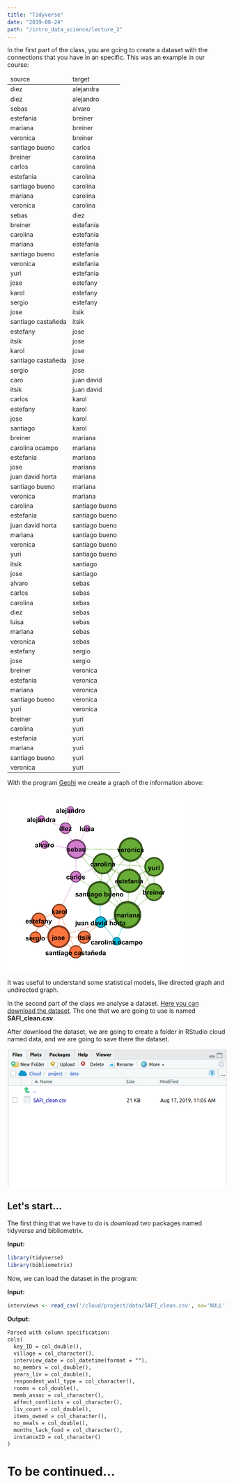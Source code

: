 ```yaml
---
title: "Tidyverse"
date: "2019-08-24"
path: "/intro_data_science/lecture_2"
---
```


In the first part of the class, you are going to create a dataset with the connections that you have in an specific. This was an example in our course:

<div class="markdown-div-tables">
    <table>
        <thead>
            <tr>
                <td>source</td>
                <td>target</td>
            </tr>
        </thead>
        <tbody>
            <tr>
                <td>diez</td>
                <td>alejandra</td>
            </tr>
            <tr>
                <td>diez</td>
                <td>alejandro</td>
            </tr>
            <tr>
                <td>sebas</td>
                <td>alvaro</td>
            </tr>
            <tr>
                <td>estefania</td>
                <td>breiner</td>
            </tr>
            <tr>
                <td>mariana</td>
                <td>breiner</td>
            </tr>
            <tr>
                <td>veronica</td>
                <td>breiner</td>
            </tr>
            <tr>
                <td>santiago bueno</td>
                <td>carlos</td>
            </tr>
            <tr>
                <td>breiner</td>
                <td>carolina</td>
            </tr>
            <tr>
                <td>carlos</td>
                <td>carolina</td>
            </tr>
            <tr>
                <td>estefania</td>
                <td>carolina</td>
            </tr>
            <tr>
                <td>santiago bueno</td>
                <td>carolina</td>
            </tr>
            <tr>
                <td>mariana</td>
                <td>carolina</td>
            </tr>
            <tr>
                <td>veronica</td>
                <td>carolina</td>
            </tr>
            <tr>
                <td>sebas</td>
                <td>diez</td>
            </tr>
            <tr>
                <td>breiner</td>
                <td>estefania</td>
            </tr>
            <tr>
                <td>carolina</td>
                <td>estefania</td>
            </tr>
            <tr>
                <td>mariana</td>
                <td>estefania</td>
            </tr>
            <tr>
                <td>santiago bueno</td>
                <td>estefania</td>
            </tr>
            <tr>
                <td>veronica</td>
                <td>estefania</td>
            </tr>
            <tr>
                <td>yuri</td>
                <td>estefania</td>
            </tr>
            <tr>
                <td>jose</td>
                <td>estefany</td>
            </tr>
            <tr>
                <td>karol</td>
                <td>estefany</td>
            </tr>
            <tr>
                <td>sergio</td>
                <td>estefany</td>
            </tr>
            <tr>
                <td>jose</td>
                <td>itsik</td>
            </tr>
            <tr>
                <td>santiago castañeda</td>
                <td>itsik</td>
            </tr>
            <tr>
                <td>estefany</td>
                <td>jose</td>
            </tr>
            <tr>
                <td>itsik</td>
                <td>jose</td>
            </tr>
            <tr>
                <td>karol</td>
                <td>jose</td>
            </tr>
            <tr>
                <td>santiago castañeda</td>
                <td>jose</td>
            </tr>
            <tr>
                <td>sergio</td>
                <td>jose</td>
            </tr>
            <tr>
                <td>caro</td>
                <td>juan david</td>
            </tr>
            <tr>
                <td>itsik</td>
                <td>juan david</td>
            </tr>
            <tr>
                <td>carlos</td>
                <td>karol</td>
            </tr>
            <tr>
                <td>estefany</td>
                <td>karol</td>
            </tr>
            <tr>
                <td>jose</td>
                <td>karol</td>
            </tr>
            <tr>
                <td>santiago</td>
                <td>karol</td>
            </tr>
            <tr>
                <td>breiner</td>
                <td>mariana</td>
            </tr>
            <tr>
                <td>carolina ocampo</td>
                <td>mariana</td>
            </tr>
            <tr>
                <td>estefania</td>
                <td>mariana</td>
            </tr>
            <tr>
                <td>jose</td>
                <td>mariana</td>
            </tr>
            <tr>
                <td>juan david horta</td>
                <td>mariana</td>
            </tr>
            <tr>
                <td>santiago bueno</td>
                <td>mariana</td>
            </tr>
            <tr>
                <td>veronica</td>
                <td>mariana</td>
            </tr>
            <tr>
                <td>carolina</td>
                <td>santiago bueno</td>
            </tr>
            <tr>
                <td>estefania</td>
                <td>santiago bueno</td>
            </tr>
            <tr>
                <td>juan david horta</td>
                <td>santiago bueno</td>
            </tr>
            <tr>
                <td>mariana</td>
                <td>santiago bueno</td>
            </tr>
            <tr>
                <td>veronica</td>
                <td>santiago bueno</td>
            </tr>
            <tr>
                <td>yuri</td>
                <td>santiago bueno</td>
            </tr>
            <tr>
                <td>itsik</td>
                <td>santiago</td>
            </tr>
            <tr>
                <td>jose</td>
                <td>santiago</td>
            </tr>
            <tr>
                <td>alvaro</td>
                <td>sebas</td>
            </tr>
            <tr>
                <td>carlos</td>
                <td>sebas</td>
            </tr>
            <tr>
                <td>carolina</td>
                <td>sebas</td>
            </tr>
            <tr>
                <td>diez</td>
                <td>sebas</td>
            </tr>
            <tr>
                <td>luisa</td>
                <td>sebas</td>
            </tr>
            <tr>
                <td>mariana</td>
                <td>sebas</td>
            </tr>
            <tr>
                <td>veronica</td>
                <td>sebas</td>
            </tr>
            <tr>
                <td>estefany</td>
                <td>sergio</td>
            </tr>
            <tr>
                <td>jose</td>
                <td>sergio</td>
            </tr>
            <tr>
                <td>breiner</td>
                <td>veronica</td>
            </tr>
            <tr>
                <td>estefania</td>
                <td>veronica</td>
            </tr>
            <tr>
                <td>mariana</td>
                <td>veronica</td>
            </tr>
            <tr>
                <td>santiago bueno</td>
                <td>veronica</td>
            </tr>
            <tr>
                <td>yuri</td>
                <td>veronica</td>
            </tr>
            <tr>
                <td>breiner</td>
                <td>yuri</td>
            </tr>
            <tr>
                <td>carolina</td>
                <td>yuri</td>
            </tr>
            <tr>
                <td>estefania</td>
                <td>yuri</td>
            </tr>
            <tr>
                <td>mariana</td>
                <td>yuri</td>
            </tr>
            <tr>
                <td>santiago bueno</td>
                <td>yuri</td>
            </tr>
            <tr>
                <td>veronica</td>
                <td>yuri</td>
            </tr>
        </tbody>
    </table>
</div>

With the program [Gephi](https://gephi.org/) we create a graph of the information above:

![Graph](images/image1.png)

It was useful to understand some statistical models, like directed graph and undirected graph.

In the second part of the class we analyse a dataset. [Here you can download the dataset](https://figshare.com/articles/SAFI_Survey_Results/6262019). The one that we are going to use is named **SAFI_clean.csv**.

After download the dataset, we are going to create a folder in RStudio cloud named data, and we are going to save there the dataset.

![Graph](images/image2.png)

## Let's start...

The first thing that we have to do is download two packages named tidyverse and bibliometrix.

**Input:**

```r
library(tidyverse)
library(bibliometrix)
```

Now, we can load the dataset in the program:

**Input:**

```r
interviews <- read_csv('/cloud/project/data/SAFI_clean.csv', na='NULL')
```

**Output:**

```
Parsed with column specification:
cols(
  key_ID = col_double(),
  village = col_character(),
  interview_date = col_datetime(format = ""),
  no_membrs = col_double(),
  years_liv = col_double(),
  respondent_wall_type = col_character(),
  rooms = col_double(),
  memb_assoc = col_character(),
  affect_conflicts = col_character(),
  liv_count = col_double(),
  items_owned = col_character(),
  no_meals = col_double(),
  months_lack_food = col_character(),
  instanceID = col_character()
)
```

# **To be continued...**
